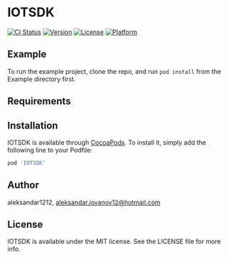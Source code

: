 # IOTSDK

[![CI Status](https://img.shields.io/travis/aleksandar1212/IOTSDK.svg?style=flat)](https://travis-ci.org/aleksandar1212/IOTSDK)
[![Version](https://img.shields.io/cocoapods/v/IOTSDK.svg?style=flat)](https://cocoapods.org/pods/IOTSDK)
[![License](https://img.shields.io/cocoapods/l/IOTSDK.svg?style=flat)](https://cocoapods.org/pods/IOTSDK)
[![Platform](https://img.shields.io/cocoapods/p/IOTSDK.svg?style=flat)](https://cocoapods.org/pods/IOTSDK)

## Example

To run the example project, clone the repo, and run `pod install` from the Example directory first.

## Requirements

## Installation

IOTSDK is available through [CocoaPods](https://cocoapods.org). To install
it, simply add the following line to your Podfile:

```ruby
pod 'IOTSDK'
```

## Author

aleksandar1212, aleksandar.jovanov12@hotmail.com

## License

IOTSDK is available under the MIT license. See the LICENSE file for more info.
